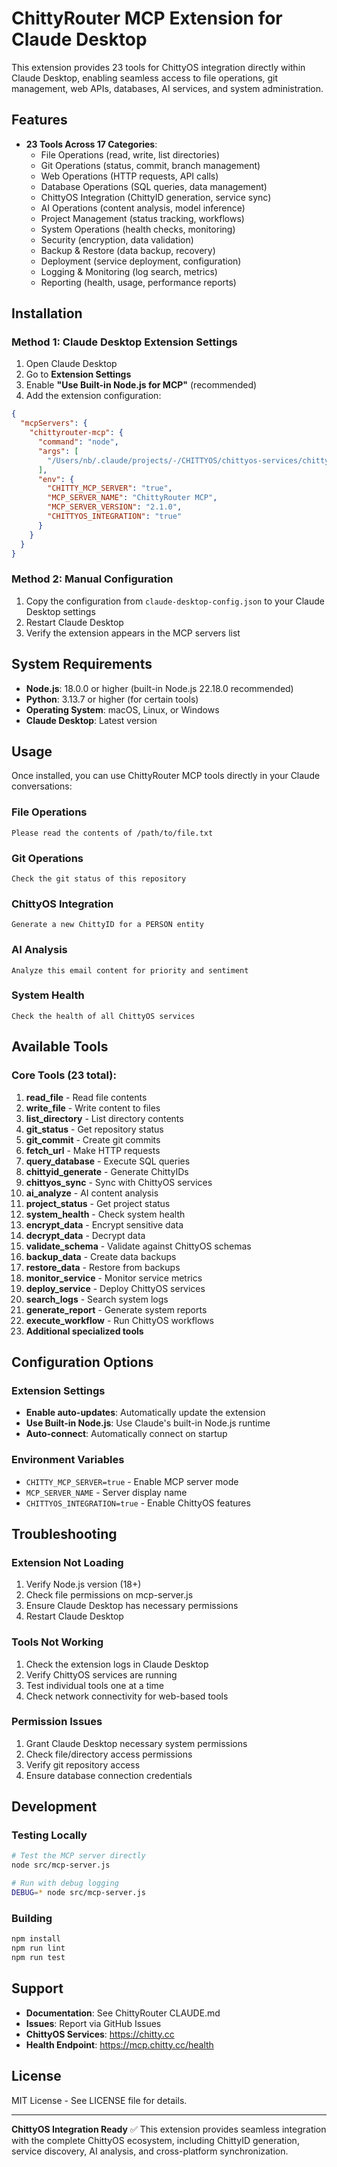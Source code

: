 # ChittyRouter MCP Extension for Claude Desktop

This extension provides 23 tools for ChittyOS integration directly within Claude Desktop, enabling seamless access to file operations, git management, web APIs, databases, AI services, and system administration.

## Features

- **23 Tools Across 17 Categories**:
  - File Operations (read, write, list directories)
  - Git Operations (status, commit, branch management)
  - Web Operations (HTTP requests, API calls)
  - Database Operations (SQL queries, data management)
  - ChittyOS Integration (ChittyID generation, service sync)
  - AI Operations (content analysis, model inference)
  - Project Management (status tracking, workflows)
  - System Operations (health checks, monitoring)
  - Security (encryption, data validation)
  - Backup & Restore (data backup, recovery)
  - Deployment (service deployment, configuration)
  - Logging & Monitoring (log search, metrics)
  - Reporting (health, usage, performance reports)

## Installation

### Method 1: Claude Desktop Extension Settings

1. Open Claude Desktop
2. Go to **Extension Settings**
3. Enable **"Use Built-in Node.js for MCP"** (recommended)
4. Add the extension configuration:

```json
{
  "mcpServers": {
    "chittyrouter-mcp": {
      "command": "node",
      "args": [
        "/Users/nb/.claude/projects/-/CHITTYOS/chittyos-services/chittyrouter/src/mcp-server.js"
      ],
      "env": {
        "CHITTY_MCP_SERVER": "true",
        "MCP_SERVER_NAME": "ChittyRouter MCP",
        "MCP_SERVER_VERSION": "2.1.0",
        "CHITTYOS_INTEGRATION": "true"
      }
    }
  }
}
```

### Method 2: Manual Configuration

1. Copy the configuration from `claude-desktop-config.json` to your Claude Desktop settings
2. Restart Claude Desktop
3. Verify the extension appears in the MCP servers list

## System Requirements

- **Node.js**: 18.0.0 or higher (built-in Node.js 22.18.0 recommended)
- **Python**: 3.13.7 or higher (for certain tools)
- **Operating System**: macOS, Linux, or Windows
- **Claude Desktop**: Latest version

## Usage

Once installed, you can use ChittyRouter MCP tools directly in your Claude conversations:

### File Operations
```
Please read the contents of /path/to/file.txt
```

### Git Operations
```
Check the git status of this repository
```

### ChittyOS Integration
```
Generate a new ChittyID for a PERSON entity
```

### AI Analysis
```
Analyze this email content for priority and sentiment
```

### System Health
```
Check the health of all ChittyOS services
```

## Available Tools

### Core Tools (23 total):

1. **read_file** - Read file contents
2. **write_file** - Write content to files
3. **list_directory** - List directory contents
4. **git_status** - Get repository status
5. **git_commit** - Create git commits
6. **fetch_url** - Make HTTP requests
7. **query_database** - Execute SQL queries
8. **chittyid_generate** - Generate ChittyIDs
9. **chittyos_sync** - Sync with ChittyOS services
10. **ai_analyze** - AI content analysis
11. **project_status** - Get project status
12. **system_health** - Check system health
13. **encrypt_data** - Encrypt sensitive data
14. **decrypt_data** - Decrypt data
15. **validate_schema** - Validate against ChittyOS schemas
16. **backup_data** - Create data backups
17. **restore_data** - Restore from backups
18. **monitor_service** - Monitor service metrics
19. **deploy_service** - Deploy ChittyOS services
20. **search_logs** - Search system logs
21. **generate_report** - Generate system reports
22. **execute_workflow** - Run ChittyOS workflows
23. **Additional specialized tools**

## Configuration Options

### Extension Settings
- **Enable auto-updates**: Automatically update the extension
- **Use Built-in Node.js**: Use Claude's built-in Node.js runtime
- **Auto-connect**: Automatically connect on startup

### Environment Variables
- `CHITTY_MCP_SERVER=true` - Enable MCP server mode
- `MCP_SERVER_NAME` - Server display name
- `CHITTYOS_INTEGRATION=true` - Enable ChittyOS features

## Troubleshooting

### Extension Not Loading
1. Verify Node.js version (18+)
2. Check file permissions on mcp-server.js
3. Ensure Claude Desktop has necessary permissions
4. Restart Claude Desktop

### Tools Not Working
1. Check the extension logs in Claude Desktop
2. Verify ChittyOS services are running
3. Test individual tools one at a time
4. Check network connectivity for web-based tools

### Permission Issues
1. Grant Claude Desktop necessary system permissions
2. Check file/directory access permissions
3. Verify git repository access
4. Ensure database connection credentials

## Development

### Testing Locally
```bash
# Test the MCP server directly
node src/mcp-server.js

# Run with debug logging
DEBUG=* node src/mcp-server.js
```

### Building
```bash
npm install
npm run lint
npm run test
```

## Support

- **Documentation**: See ChittyRouter CLAUDE.md
- **Issues**: Report via GitHub Issues
- **ChittyOS Services**: https://chitty.cc
- **Health Endpoint**: https://mcp.chitty.cc/health

## License

MIT License - See LICENSE file for details.

---

**ChittyOS Integration Ready** ✅
This extension provides seamless integration with the complete ChittyOS ecosystem, including ChittyID generation, service discovery, AI analysis, and cross-platform synchronization.